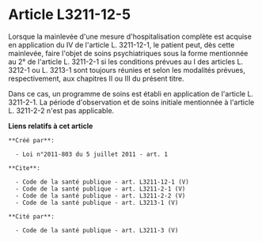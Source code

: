 # Article L3211-12-5

Lorsque la mainlevée d'une mesure d'hospitalisation complète est acquise en application du IV de l'article L. 3211-12-1, le
patient peut, dès cette mainlevée, faire l'objet de soins psychiatriques sous la forme mentionnée au 2° de l'article L.
3211-2-1 si les conditions prévues au I des articles L. 3212-1 ou L. 3213-1 sont toujours réunies et selon les modalités
prévues, respectivement, aux chapitres II ou III du présent titre. 

Dans ce cas, un programme de soins est établi en application de l'article L. 3211-2-1. La période d'observation et de soins
initiale mentionnée à l'article L. 3211-2-2 n'est pas applicable.

**Liens relatifs à cet article**

	**Créé par**:

	  - Loi n°2011-803 du 5 juillet 2011 - art. 1

	**Cite**:

	  - Code de la santé publique - art. L3211-12-1 (V)
	  - Code de la santé publique - art. L3211-2-1 (V)
	  - Code de la santé publique - art. L3211-2-2 (V)
	  - Code de la santé publique - art. L3213-1 (V)

	**Cité par**:

	  - Code de la santé publique - art. L3211-3 (V)
